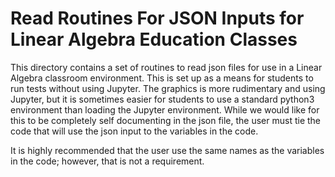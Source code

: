 #  Read Routines For JSON Inputs for Linear Algebra Education Classes

This directory contains a set of routines to read json files for use in a Linear Algebra classroom environment.  This is set up as a means for students to run tests without using Jupyter.  The graphics is more rudimentary and using Jupyter, but it is sometimes easier for students to use a standard python3 environment than loading the Jupyter environment.  While we would like for this to be completely self documenting in the json file, the user must tie the code that will use the json input to the variables in the code.

It is highly recommended that the user use the same names as the variables in the code; however, that is not a requirement.

